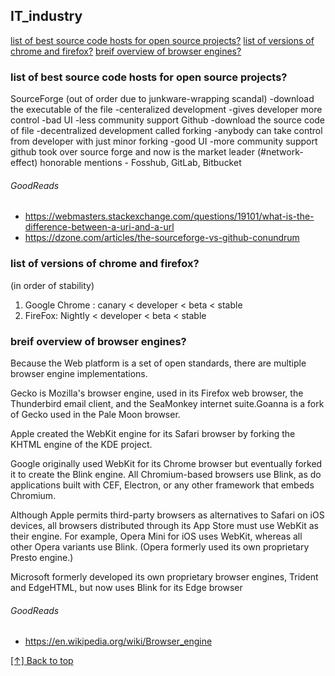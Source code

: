 ## IT_industry

[list of best source code hosts for open source projects?](#URI-vs-URL-vs-URN?)
[list of versions of chrome and firefox?](#list-of-versions-of-chrome-and-firefox?)
[breif overview of browser engines?](#breif-overview-of-browser-engines?)

### list of best source code hosts for open source projects?

SourceForge (out of order due to junkware-wrapping scandal)
-download the executable of the file
-centeralized development
-gives developer more control
-bad UI
-less community support
Github
-download the source code of file
-decentralized development called forking
-anybody can take control from developer with just minor forking
-good UI
-more community support
github took over source forge and now is the market leader (#network-effect)
honorable mentions - Fosshub, GitLab, Bitbucket

###### GoodReads

- https://webmasters.stackexchange.com/questions/19101/what-is-the-difference-between-a-uri-and-a-url
- https://dzone.com/articles/the-sourceforge-vs-github-conundrum

### list of versions of chrome and firefox?

(in order of stability)

1. Google Chrome : canary < developer < beta < stable
2. FireFox: Nightly < developer < beta < stable

### breif overview of browser engines?

Because the Web platform is a set of open standards, there are multiple browser engine implementations.

Gecko is Mozilla's browser engine, used in its Firefox web browser, the Thunderbird email client,
and the SeaMonkey internet suite.Goanna is a fork of Gecko used in the Pale Moon browser.

Apple created the WebKit engine for its Safari browser by forking the KHTML engine of the KDE project.

Google originally used WebKit for its Chrome browser but eventually forked it to create the Blink engine.
All Chromium-based browsers use Blink, as do applications built with CEF, Electron, or any other framework that embeds Chromium.

Although Apple permits third-party browsers as alternatives to Safari on iOS devices, all browsers
distributed through its App Store must use WebKit as their engine. For example, Opera Mini for iOS uses WebKit, whereas all other Opera variants use Blink. (Opera formerly used its own proprietary Presto engine.)

Microsoft formerly developed its own proprietary browser engines, Trident and EdgeHTML, but now uses Blink for its Edge browser

###### GoodReads
- https://en.wikipedia.org/wiki/Browser_engine

[[↑] Back to top](#IT_industry)
